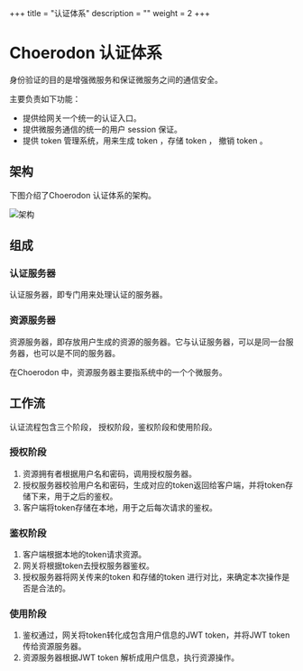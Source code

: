 +++
title = "认证体系"
description = ""
weight = 2
+++

# Choerodon 认证体系

身份验证的目的是增强微服务和保证微服务之间的通信安全。

主要负责如下功能：

- <font>提供给网关一个统一的认证入口。</font>
- <font>提供微服务通信的统一的用户 session 保证。</font>
- <font>提供 token 管理系统，用来生成 token ，存储 token ， 撤销 token 。</font>

## 架构

下图介绍了Choerodon 认证体系的架构。

![架构](/img/docs/security/architecture.png)

## 组成

### 认证服务器

认证服务器，即专门用来处理认证的服务器。

### 资源服务器

资源服务器，即存放用户生成的资源的服务器。它与认证服务器，可以是同一台服务器，也可以是不同的服务器。

在Choerodon 中，资源服务器主要指系统中的一个个微服务。

## 工作流

认证流程包含三个阶段， 授权阶段，鉴权阶段和使用阶段。

### 授权阶段

1. 资源拥有者根据用户名和密码，调用授权服务器。
2. 授权服务器校验用户名和密码，生成对应的token返回给客户端，并将token存储下来，用于之后的鉴权。
3. 客户端将token存储在本地，用于之后每次请求的鉴权。

### 鉴权阶段

1. 客户端根据本地的token请求资源。
2. 网关将根据token去授权服务器鉴权。
3. 授权服务器将网关传来的token 和存储的token 进行对比，来确定本次操作是否是合法的。

### 使用阶段

1. 鉴权通过，网关将token转化成包含用户信息的JWT token，并将JWT token 传给资源服务器。
2. 资源服务器根据JWT token 解析成用户信息，执行资源操作。